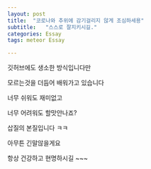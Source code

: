 ```yaml
---
layout: post
title:  "코로나와 추위에 감기걸리지 않게 조심하세용"
subtitle:   "스스로 잘지키시길."
categories: Essay
tags: meteor Essay

---
```




깃허브에도 생소한 방식입니다만

모르는것을 더듬어 배워가고 있습니다


너무 쉬워도 재미없고

너무 어려워도 할맛안나죠?

삽질의 본질입니다 ㅋㅋ


아무튼 긴말않을게요

항상 건강하고 현명하시길 ~~~
